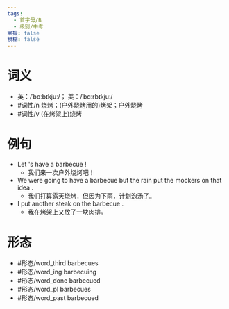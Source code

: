 ```yaml
---
tags:
  - 首字母/B
  - 级别/中考
掌握: false
模糊: false
---
```

# 词义
- 英：/ˈbɑːbɪkjuː/； 美：/ˈbɑːrbɪkjuː/
- #词性/n  烧烤；(户外烧烤用的)烤架；户外烧烤
- #词性/v  (在烤架上)烧烤
# 例句
- Let 's have a barbecue !
	- 我们来一次户外烧烤吧！
- We were going to have a barbecue but the rain put the mockers on that idea .
	- 我们打算露天烧烤，但因为下雨，计划泡汤了。
- I put another steak on the barbecue .
	- 我在烤架上又放了一块肉排。
# 形态
- #形态/word_third barbecues
- #形态/word_ing barbecuing
- #形态/word_done barbecued
- #形态/word_pl barbecues
- #形态/word_past barbecued
